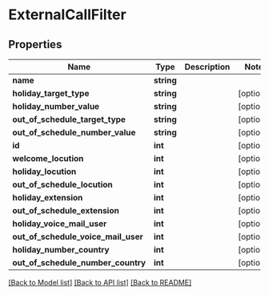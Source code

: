 # ExternalCallFilter

## Properties
Name | Type | Description | Notes
------------ | ------------- | ------------- | -------------
**name** | **string** |  | 
**holiday_target_type** | **string** |  | [optional] 
**holiday_number_value** | **string** |  | [optional] 
**out_of_schedule_target_type** | **string** |  | [optional] 
**out_of_schedule_number_value** | **string** |  | [optional] 
**id** | **int** |  | [optional] 
**welcome_locution** | **int** |  | [optional] 
**holiday_locution** | **int** |  | [optional] 
**out_of_schedule_locution** | **int** |  | [optional] 
**holiday_extension** | **int** |  | [optional] 
**out_of_schedule_extension** | **int** |  | [optional] 
**holiday_voice_mail_user** | **int** |  | [optional] 
**out_of_schedule_voice_mail_user** | **int** |  | [optional] 
**holiday_number_country** | **int** |  | [optional] 
**out_of_schedule_number_country** | **int** |  | [optional] 

[[Back to Model list]](../README.md#documentation-for-models) [[Back to API list]](../README.md#documentation-for-api-endpoints) [[Back to README]](../README.md)


